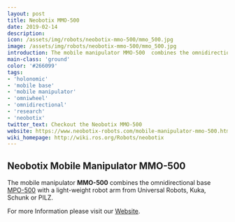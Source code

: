 ```yaml
---
layout: post
title: Neobotix MMO-500
date: 2019-02-14
description:
icon: /assets/img/robots/neobotix-mmo-500/mmo_500.jpg
image: /assets/img/robots/neobotix-mmo-500/mmo_500.jpg
introduction: The mobile manipulator MMO-500  combines the omnidirectional base MPO-500 with a light-weight robot arm from Universal Robots, Kuka, Schunk or PILZ.
main-class: 'ground'
color: '#266099'
tags:
- 'holonomic'
- 'mobile base'
- 'mobile manipulator'
- 'omniwheel'
- 'omnidirectional'
- 'research'
- 'neobotix'
twitter_text: Checkout the Neobotix MMO-500
website: https://www.neobotix-robots.com/mobile-manipulator-mmo-500.html
wiki_homepage: http://wiki.ros.org/Robots/neobotix
---
```


## Neobotix Mobile Manipulator MMO-500 

The mobile manipulator **MMO-500**  combines the omnidirectional base [MPO-500](https://www.neobotix-robots.com/mecanum-robot-mpo-500.html) with a light-weight robot arm from Universal Robots, Kuka, Schunk or PILZ.

For more Information please visit our [Website](https://www.neobotix-robots.com/mobile-manipulator-mmo-500.html).
